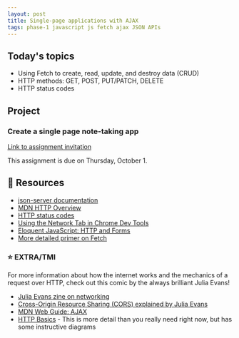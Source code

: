 ```yaml
---
layout: post
title: Single-page applications with AJAX
tags: phase-1 javascript js fetch ajax JSON APIs
---
```


## Today's topics

- Using Fetch to create, read, update, and destroy data (CRUD)
- HTTP methods: GET, POST, PUT/PATCH, DELETE
- HTTP status codes

## Project

### Create a single page note-taking app

[Link to assignment invitation](https://classroom.github.com/a/KwSEziBP)

This assignment is due on Thursday, October 1.

## 🔖 Resources

- [json-server documentation](https://github.com/typicode/json-server#getting-started)
- [MDN HTTP Overview](https://developer.mozilla.org/en-US/docs/Web/HTTP/Overview)
- [HTTP status codes](https://httpstatuses.com/)
- [Using the Network Tab in Chrome Dev Tools](https://developers.google.com/web/tools/chrome-devtools/network)
- [Eloquent JavaScript: HTTP and Forms](https://eloquentjavascript.net/18_http.html)
- [More detailed primer on Fetch](https://alligator.io/js/fetch-api/)

### ⭐️ EXTRA/TMI

For more information about how the internet works and the mechanics of a request over HTTP, check out this comic by the always brilliant Julia Evans!

- [Julia Evans zine on networking](https://jvns.ca/networking-zine.pdf)
- [Cross-Origin Resource Sharing (CORS) explained by Julia Evans](https://twitter.com/b0rk/status/1162392625057583104)
- [MDN Web Guide: AJAX](https://developer.mozilla.org/en-US/docs/Web/Guide/AJAX)
- [HTTP Basics](http://www.ntu.edu.sg/home/ehchua/programming/webprogramming/HTTP_Basics.html) - This is more detail than you really need right now, but has some instructive diagrams
